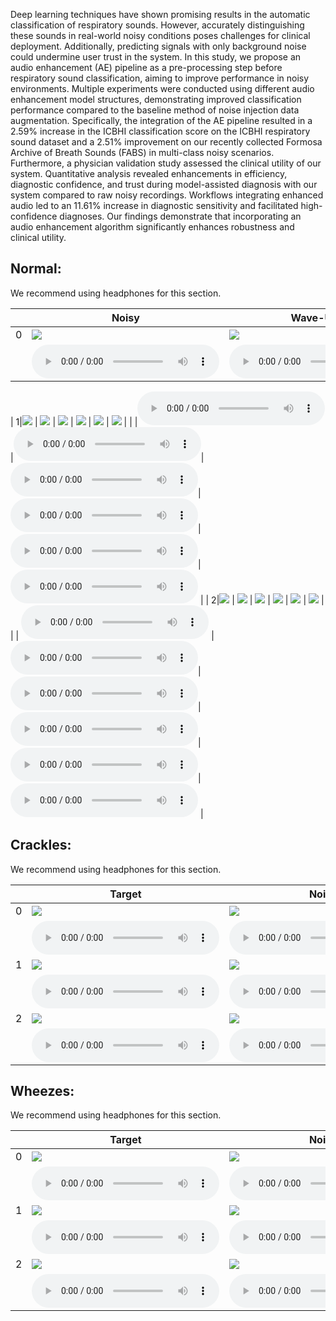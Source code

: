 Deep learning techniques have shown promising results in the automatic classification of respiratory sounds. However, accurately distinguishing these sounds in real-world noisy conditions poses challenges for clinical deployment. Additionally, predicting signals with only background noise could undermine user trust in the system. In this study, we propose an audio enhancement (AE) pipeline as a pre-processing step before respiratory sound classification, aiming to improve performance in noisy environments.
Multiple experiments were conducted using different audio enhancement model structures, demonstrating improved classification performance compared to the baseline method of noise injection data augmentation. Specifically, the integration of the AE pipeline resulted in a 2.59\% increase in the ICBHI classification score on the ICBHI respiratory sound dataset and a 2.51\% improvement on our recently collected Formosa Archive of Breath Sounds (FABS) in multi-class noisy scenarios.
Furthermore, a physician validation study assessed the clinical utility of our system. Quantitative analysis revealed enhancements in efficiency, diagnostic confidence, and trust during model-assisted diagnosis with our system compared to raw noisy recordings. Workflows integrating enhanced audio led to an 11.61\% increase in diagnostic sensitivity and facilitated high-confidence diagnoses. Our findings demonstrate that incorporating an audio enhancement algorithm significantly enhances robustness and clinical utility.

## Normal: 

We recommend using headphones for this section.

|          | Noisy | Wave-U-Net | PHASEN |  MANNER  | CMGAN |Target| 
|----------|-------|------------|--------|----------|-------|------|
| 0|![](samples/Normal/spectrogram/N0_noisy.png)                                  | ![](samples/Normal/spectrogram/N0_WaveUNet.png)                                      | ![](samples/Normal/spectrogram/N0_PHASEN.png)                                        | ![](samples/Normal/spectrogram/N0_MANNER.png)                                        | ![](samples/Normal/spectrogram/N0_CMGAN.png)                                         | ![](samples/Normal/spectrogram/N0_clean.png)                                         |
|    |<audio src="samples/Normal/N0_noisy.wav" controls="" preload=""></audio> |<audio src="samples/Normal/N0_WaveUNet.wav" controls="" preload=""></audio>|<audio src="samples/Normal/N0_PHASEN.wav" controls="" preload=""></audio>|<audio src="samples/Normal/N0_MANNER.wav" controls="" preload=""></audio>|<audio src="samples/Normal/N0_CMGAN.wav" controls="" preload=""></audio>|<audio src="samples/Normal/N0_clean.wav" controls="" preload=""></audio> |

| 1|![](samples/Normal/spectrogram/N1_noisy.png)                                  | ![](samples/Normal/spectrogram/N1_WaveUNet.png)                                      | ![](samples/Normal/spectrogram/N1_PHASEN.png)                                        | ![](samples/Normal/spectrogram/N1_MANNER.png)                                        | ![](samples/Normal/spectrogram/N1_CMGAN.png)                                         | ![](samples/spectrogram/Normal/N1_clean.png)                                         |
|    |<audio src="samples/Normal/N1_noisy.wav" controls="" preload=""></audio> |<audio src="samples/Normal/N1_WaveUNet.wav" controls="" preload=""></audio>|<audio src="samples/Normal/N1_PHASEN.wav" controls="" preload=""></audio>|<audio src="samples/Normal/N1_MANNER.wav" controls="" preload=""></audio>|<audio src="samples/Normal/N1_CMGAN.wav" controls="" preload=""></audio>| <audio src="samples/Normal/N1_clean.wav" controls="" preload=""></audio> |
| 2|![](samples/Normal/spectrogram/N2_noisy.png)                                  | ![](samples/Normal/spectrogram/N2_WaveUNet.png)                                      | ![](samples/Normal/spectrogram/N2_PHASEN.png)                                        | ![](samples/Normal/spectrogram/N2_MANNER.png)                                        | ![](samples/Normal/spectrogram/N2_CMGAN.png)                                         | ![](samples/spectrogram/Normal/N2_clean.png)                                        |
|    |  <audio src="samples/Normal/N2_noisy.wav" controls="" preload=""></audio> |<audio src="samples/Normal/N2_WaveUNet.wav" controls="" preload=""></audio>|<audio src="samples/Normal/N2_PHASEN.wav" controls="" preload=""></audio>|<audio src="samples/Normal/N2_MANNER.wav" controls="" preload=""></audio>|<audio src="samples/Normal/N2_CMGAN.wav" controls="" preload=""></audio>|<audio src="samples/Normal/N2_clean.wav" controls="" preload=""></audio> |


## Crackles:

We recommend using headphones for this section.

|          | Target                                                                    |Noisy                                                                      |  MANNER  | CMGAN|
|----------|---------------------------------------------------------------------------|---------------------------------------------------------------------------|----------|------|
| 0| ![](samples/Crackle/C0_clean.png)                                         | ![](samples/Crackle/C0_noisy.png)                                         | ![](samples/Crackle/C0_MANNER.png)                                         |![](samples/Crackle/C0_CMGAN.png)                                         |
|    | <audio src="samples/Crackle/C0_clean.wav" controls="" preload=""></audio> | <audio src="samples/Crackle/C0_noisy.wav" controls="" preload=""></audio> |<audio src="samples/Crackle/C0_MANNER.wav" controls="" preload=""></audio>|<audio src="samples/Crackle/C0_CMGAN.wav" controls="" preload=""></audio>|
| 1 | ![](samples/Crackle/C1_clean.png)                                         | ![](samples/Crackle/C1_noisy.png)                                         | ![](samples/Crackle/C1_MANNER.png)                                         |![](samples/Crackle/C1_CMGAN.png)                                         |
|    | <audio src="samples/Crackle/C1_clean.wav" controls="" preload=""></audio> | <audio src="samples/Crackle/C1_noisy.wav" controls="" preload=""></audio> |<audio src="samples/Crackle/C1_MANNER.wav" controls="" preload=""></audio>|<audio src="samples/Crackle/C1_CMGAN.wav" controls="" preload=""></audio>|
| 2 | ![](samples/Crackle/C2_clean.png)                                         | ![](samples/Crackle/C2_noisy.png)                                         | ![](samples/Crackle/C2_MANNER.png)                                         |![](samples/Crackle/C2_CMGAN.png)                                         |
|    | <audio src="samples/Crackle/C2_clean.wav" controls="" preload=""></audio> | <audio src="samples/Crackle/C2_noisy.wav" controls="" preload=""></audio> |<audio src="samples/Crackle/C2_MANNER.wav" controls="" preload=""></audio>|<audio src="samples/Crackle/C2_CMGAN.wav" controls="" preload=""></audio>|


## Wheezes: 

We recommend using headphones for this section.

|          | Target                                                                    |Noisy                                                                      |  MANNER  | CMGAN|
|----------|---------------------------------------------------------------------------|---------------------------------------------------------------------------|----------|------|
| 0| ![](samples/Wheeze/W0_clean.png)                                         | ![](samples/Wheeze/W0_noisy.png)                                         | ![](samples/Wheeze/W0_MANNER.png)                                         |![](samples/Wheeze/W0_CMGAN.png)                                         |
|    | <audio src="samples/Wheeze/W0_clean.wav" controls="" preload=""></audio> | <audio src="samples/Wheeze/W0_noisy.wav" controls="" preload=""></audio> |<audio src="samples/Wheeze/W0_MANNER.wav" controls="" preload=""></audio>|<audio src="samples/Wheeze/W0_CMGAN.wav" controls="" preload=""></audio>|
| 1 | ![](samples/Wheeze/W1_clean.png)                                         | ![](samples/Wheeze/W1_noisy.png)                                         | ![](samples/Wheeze/W1_MANNER.png)                                         |![](samples/Wheeze/W1_CMGAN.png)                                         |
|    | <audio src="samples/Wheeze/W1_clean.wav" controls="" preload=""></audio> | <audio src="samples/Wheeze/W1_noisy.wav" controls="" preload=""></audio> |<audio src="samples/Wheeze/W1_MANNER.wav" controls="" preload=""></audio>|<audio src="samples/Wheeze/W1_CMGAN.wav" controls="" preload=""></audio>|
| 2 | ![](samples/Wheeze/W2_clean.png)                                         | ![](samples/Wheeze/W2_noisy.png)                                         | ![](samples/Wheeze/W2_MANNER.png)                                         |![](samples/Wheeze/W2_CMGAN.png)                                         |
|    | <audio src="samples/Wheeze/W2_clean.wav" controls="" preload=""></audio> | <audio src="samples/Wheeze/W2_noisy.wav" controls="" preload=""></audio> |<audio src="samples/Wheeze/W2_MANNER.wav" controls="" preload=""></audio>|<audio src="samples/Wheeze/W2_CMGAN.wav" controls="" preload=""></audio>|
